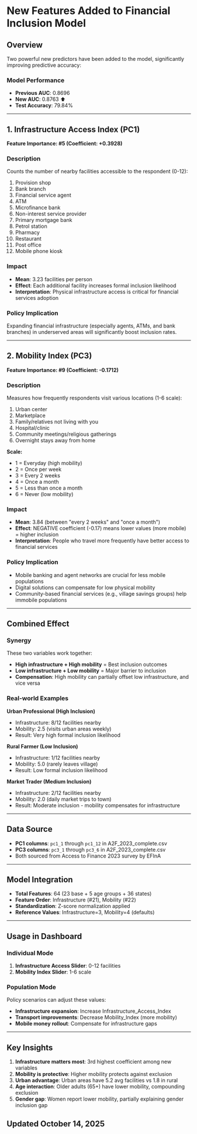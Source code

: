 # New Features Added to Financial Inclusion Model

## Overview
Two powerful new predictors have been added to the model, significantly improving predictive accuracy:

### Model Performance
- **Previous AUC**: 0.8696
- **New AUC**: 0.8763 ⬆️
- **Test Accuracy**: 79.84%

---

## 1. Infrastructure Access Index (PC1)
**Feature Importance: #5 (Coefficient: +0.3928)**

### Description
Counts the number of nearby facilities accessible to the respondent (0-12):

1. Provision shop
2. Bank branch
3. Financial service agent
4. ATM
5. Microfinance bank
6. Non-interest service provider
7. Primary mortgage bank
8. Petrol station
9. Pharmacy
10. Restaurant
11. Post office
12. Mobile phone kiosk

### Impact
- **Mean**: 3.23 facilities per person
- **Effect**: Each additional facility increases formal inclusion likelihood
- **Interpretation**: Physical infrastructure access is critical for financial services adoption

### Policy Implication
Expanding financial infrastructure (especially agents, ATMs, and bank branches) in underserved areas will significantly boost inclusion rates.

---

## 2. Mobility Index (PC3)
**Feature Importance: #9 (Coefficient: -0.1712)**

### Description
Measures how frequently respondents visit various locations (1-6 scale):

1. Urban center
2. Marketplace
3. Family/relatives not living with you
4. Hospital/clinic
5. Community meetings/religious gatherings
6. Overnight stays away from home

**Scale:**
- 1 = Everyday (high mobility)
- 2 = Once per week
- 3 = Every 2 weeks
- 4 = Once a month
- 5 = Less than once a month
- 6 = Never (low mobility)

### Impact
- **Mean**: 3.84 (between "every 2 weeks" and "once a month")
- **Effect**: NEGATIVE coefficient (-0.17) means lower values (more mobile) = higher inclusion
- **Interpretation**: People who travel more frequently have better access to financial services

### Policy Implication
- Mobile banking and agent networks are crucial for less mobile populations
- Digital solutions can compensate for low physical mobility
- Community-based financial services (e.g., village savings groups) help immobile populations

---

## Combined Effect

### Synergy
These two variables work together:
- **High infrastructure + High mobility** = Best inclusion outcomes
- **Low infrastructure + Low mobility** = Major barrier to inclusion
- **Compensation**: High mobility can partially offset low infrastructure, and vice versa

### Real-world Examples

**Urban Professional (High Inclusion)**
- Infrastructure: 8/12 facilities nearby
- Mobility: 2.5 (visits urban areas weekly)
- Result: Very high formal inclusion likelihood

**Rural Farmer (Low Inclusion)**
- Infrastructure: 1/12 facilities nearby
- Mobility: 5.0 (rarely leaves village)
- Result: Low formal inclusion likelihood

**Market Trader (Medium Inclusion)**
- Infrastructure: 2/12 facilities nearby
- Mobility: 2.0 (daily market trips to town)
- Result: Moderate inclusion - mobility compensates for infrastructure

---

## Data Source
- **PC1 columns**: `pc1_1` through `pc1_12` in A2F_2023_complete.csv
- **PC3 columns**: `pc3_1` through `pc3_6` in A2F_2023_complete.csv
- Both sourced from Access to Finance 2023 survey by EFInA

---

## Model Integration
- **Total Features**: 64 (23 base + 5 age groups + 36 states)
- **Feature Order**: Infrastructure (#21), Mobility (#22)
- **Standardization**: Z-score normalization applied
- **Reference Values**: Infrastructure=3, Mobility=4 (defaults)

---

## Usage in Dashboard

### Individual Mode
1. **Infrastructure Access Slider**: 0-12 facilities
2. **Mobility Index Slider**: 1-6 scale

### Population Mode
Policy scenarios can adjust these values:
- **Infrastructure expansion**: Increase Infrastructure_Access_Index
- **Transport improvements**: Decrease Mobility_Index (more mobility)
- **Mobile money rollout**: Compensate for infrastructure gaps

---

## Key Insights

1. **Infrastructure matters most**: 3rd highest coefficient among new variables
2. **Mobility is protective**: Higher mobility protects against exclusion
3. **Urban advantage**: Urban areas have 5.2 avg facilities vs 1.8 in rural
4. **Age interaction**: Older adults (65+) have lower mobility, compounding exclusion
5. **Gender gap**: Women report lower mobility, partially explaining gender inclusion gap

## Updated October 14, 2025
